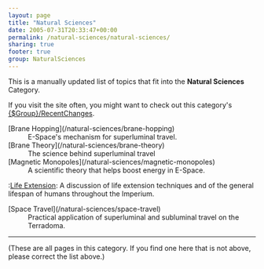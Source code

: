 ```yaml
---
layout: page
title: "Natural Sciences"
date: 2005-07-31T20:33:47+00:00
permalink: /natural-sciences/natural-sciences/
sharing: true
footer: true
group: NaturalSciences
---
```


This is a manually updated list of topics that fit into the **Natural Sciences** Category.

If you visit the site often, you might want to check out this category's [{$Group}/RecentChanges](/{$group}/recent-changes).


<dl><dt>[Brane Hopping](/natural-sciences/brane-hopping)</dt><dd> E-Space's mechanism for superluminal travel.</dd>
<dt>[Brane Theory](/natural-sciences/brane-theory)</dt><dd> The science behind superluminal travel</dd>
<dt>[Magnetic Monopoles](/natural-sciences/magnetic-monopoles)</dt><dd> A scientific theory that helps boost energy in E-Space.</dd>
</dl>

:[Life Extension](/natural-sciences/life-extension): A discussion of life extension techniques and of the general lifespan of humans throughout the Imperium.

<dl><dt>[Space Travel](/natural-sciences/space-travel)</dt><dd> Practical application of superluminal and subluminal travel on the Terradoma.</dd>
</dl>

----

(These are all pages in this category. If you find one here that is not above, please correct the list above.)
